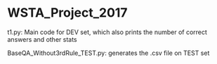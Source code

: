 # WSTA_Project_2017

t1.py: Main code for DEV set, which also prints the number of correct answers and other stats

BaseQA_Without3rdRule_TEST.py: generates the .csv file on TEST set
